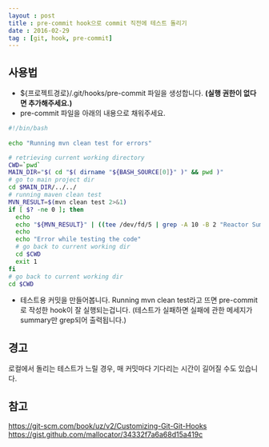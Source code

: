 ```yaml
---
layout : post
title : pre-commit hook으로 commit 직전에 테스트 돌리기
date : 2016-02-29
tag : [git, hook, pre-commit]
---
```


## 사용법
* ${프로젝트경로}/.git/hooks/pre-commit 파일을 생성합니다. **(실행 권한이 없다면 추가해주세요.)**
* pre-commit 파일을 아래의 내용으로 채워주세요.

 ```bash
 #!/bin/bash
  
 echo "Running mvn clean test for errors"
 
 # retrieving current working directory
 CWD=`pwd`
 MAIN_DIR="$( cd "$( dirname "${BASH_SOURCE[0]}" )" && pwd )"
 # go to main project dir
 cd $MAIN_DIR/../../
 # running maven clean test
 MVN_RESULT=$(mvn clean test 2>&1)
 if [ $? -ne 0 ]; then
   echo
   echo "${MVN_RESULT}" | ((tee /dev/fd/5 | grep -A 10 -B 2 "Reactor Summary:" >/dev/fd/4) 5>&1 | sed -n -e '/^Failed tests:/,/Tests run:.*$/ p' ) 4>&1
   echo
   echo "Error while testing the code"
   # go back to current working dir
   cd $CWD
   exit 1
 fi
 # go back to current working dir
 cd $CWD
 ```
* 테스트용 커밋을 만들어봅니다.
Running mvn clean test라고 뜨면 pre-commit로 작성한 hook이 잘 실행되는겁니다.
(테스트가 실패하면 실패에 관한 메세지가 summary만 grep되어 출력됩니다.)

## 경고
로컬에서 돌리는 테스트가 느릴 경우, 매 커밋마다 기다리는 시간이 길어질 수도 있습니다.

## 참고
https://git-scm.com/book/uz/v2/Customizing-Git-Git-Hooks
https://gist.github.com/mallocator/34332f7a6a68d15a419c
